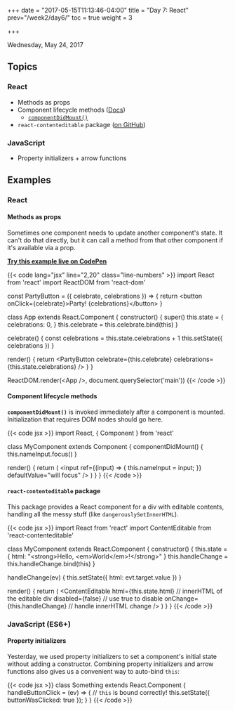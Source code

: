 +++
date = "2017-05-15T11:13:46-04:00"
title = "Day 7: React"
prev="/week2/day6/"
toc = true
weight = 3

+++


<date>Wednesday, May 24, 2017</date>

## Topics

### React

* Methods as props
* Component lifecycle methods ([Docs](https://facebook.github.io/react/docs/react-component.html))
  * [`componentDidMount()`](https://facebook.github.io/react/docs/react-component.html#componentdidmount)
* `react-contenteditable` package ([on GitHub](https://github.com/lovasoa/react-contenteditable))

### JavaScript
* Property initializers + arrow functions

## Examples

### React

#### Methods as props

Sometimes one component needs to update another component's state. It can't do that directly, but it can call a method from that other component if it's available via a prop.

[**Try this example live on CodePen**](https://codepen.io/dstrus/pen/bWzWew?editors=1010)

{{< code lang="jsx" line="2,20" class="line-numbers" >}}
import React from 'react'
import ReactDOM from 'react-dom'

const PartyButton = ({ celebrate, celebrations }) =&gt; {
  return &lt;button onClick={celebrate}&gt;Party! {celebrations}&lt;/button&gt;
}

class App extends React.Component {
  constructor() {
    super()
    this.state = {
      celebrations: 0,
    }
    this.celebrate = this.celebrate.bind(this)
  }

  celebrate() {
    const celebrations = this.state.celebrations + 1
    this.setState({ celebrations })
  }

  render() {
    return &lt;PartyButton celebrate={this.celebrate} celebrations={this.state.celebrations} /&gt;
  }
}

ReactDOM.render(&lt;App /&gt;, document.querySelector('main'))
{{< /code >}}

#### Component lifecycle methods

**`componentDidMount()`** is invoked immediately after a component is mounted. Initialization that requires DOM nodes should go here.

{{< code jsx >}}
import React, { Component } from 'react'

class MyComponent extends Component {
  componentDidMount() {
    this.nameInput.focus()
  }

  render() {
    return (
      &lt;input 
        ref={(input) =&gt; { this.nameInput = input; }} 
        defaultValue="will focus"
      /&gt;
    )
  }
}
{{< /code >}}

#### `react-contenteditable` package

This package provides a React component for a div with editable contents, handling all the messy stuff (like `dangerouslySetInnerHTML`).

{{< code jsx >}}
import React from 'react'
import ContentEditable from 'react-contenteditable'

class MyComponent extends React.Component {
  constructor() {
    this.state = {
      html: &quot;&lt;strong&gt;Hello, &lt;em&gt;World&lt;/em&gt;!&lt;/strong&gt;&quot;
    }
    this.handleChange = this.handleChange.bind(this)
  }

  handleChange(ev) {
    this.setState({ html: evt.target.value })
  }

  render() {
    return (
      &lt;ContentEditable
        html={this.state.html}       // innerHTML of the editable div
        disabled={false}             // use true to disable
        onChange={this.handleChange} // handle innerHTML change
      /&gt;
    )
  }
}
{{< /code >}}

### JavaScript (ES6+)

#### Property initializers

Yesterday, we used property initializers to set a component's initial state without adding a constructor. Combining property initializers and arrow functions also gives us a convenient way to auto-bind `this`:

{{< code jsx >}}
class Something extends React.Component {
  handleButtonClick = (ev) => {
    // `this` is bound correctly!
    this.setState({ buttonWasClicked: true });
  }
}
{{< /code >}}